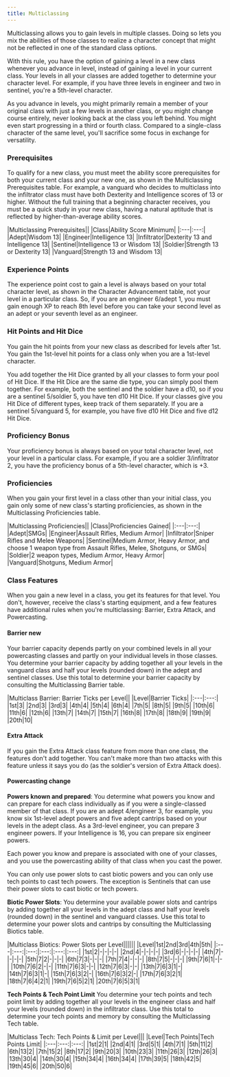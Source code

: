 ```yaml
---
title: Multiclassing
---
```

Multiclassing allows you to gain levels in multiple classes. Doing so lets you mix the abilities of those classes to
realize a character concept that might not be reflected in one of the standard class options.

With this rule, you have the option of gaining a level in a new class whenever you advance in level, instead of gaining
a level in your current class. Your levels in all your classes are added together to determine your character level. For
example, if you have three levels in engineer and two in sentinel, you're a 5th-level character.

As you advance in levels, you might primarily remain a member of your original class with just a few levels in another
class, or you might change course entirely, never looking back at the class you left behind. You might even start
progressing in a third or fourth class. Compared to a single-class character of the same level, you'll sacrifice some
focus in exchange for versatility.

### Prerequisites
To qualify for a new class, you must meet the ability score prerequisites for both your current class and your
new one, as shown in the Multiclassing Prerequisites table. For example, a vanguard who decides to multiclass into
the infiltrator class must have both Dexterity and Intelligence scores of 13 or higher. Without the full training
that a beginning character receives, you must be a quick study in your new class, having a natural aptitude that
is reflected by higher-than-average ability scores.

|Multiclassing Prerequisites||
|Class|Ability Score Minimum|
|:---|:---:|
|Adept|Wisdom 13|
|Engineer|Intelligence 13|
|Infiltrator|Dexterity 13 and Intelligence 13|
|Sentinel|Intelligence 13 or Wisdom 13|
|Soldier|Strength 13 or Dexterity 13|
|Vanguard|Strength 13 and Wisdom 13|


### Experience Points
The experience point cost to gain a level is always based on your total character level, as shown in the Character
Advancement table, not your level in a particular class. So, if you are an engineer 6/adept 1, you must gain enough XP
to reach 8th level before you can take your second level as an adept or your seventh level as an engineer.

### Hit Points and Hit Dice
You gain the hit points from your new class as described for levels after 1st. You gain the 1st-level hit points for a
class only when you are a 1st-level character.

You add together the Hit Dice granted by all your classes to form your pool of Hit Dice. If the Hit Dice are the same
die type, you can simply pool them together. For example, both the sentinel and the soldier have a d10, so if you are a
sentinel 5/soldier 5, you have ten d10 Hit Dice. If your classes give you Hit Dice of different types, keep track of them
separately. If you are a sentinel 5/vanguard 5, for example, you have five d10 Hit Dice and five d12 Hit Dice.

### Proficiency Bonus
Your proficiency bonus is always based on your total character level, not your level in a particular class. For example,
if you are a soldier 3/infiltrator 2, you have the proficiency bonus of a 5th-level character, which is +3.

### Proficiencies
When you gain your first level in a class other than your initial class, you gain only some of new class's starting
proficiencies, as shown in the Multiclassing Proficiencies table.

|Multiclassing Proficiencies||
|Class|Proficiencies Gained|
|:---|:---:|
|Adept|SMGs|
|Engineer|Assault Rifles, Medium Armor|
|Infiltrator|Sniper Rifles and Melee Weapons|
|Sentinel|Medium Armor, Heavy Armor, and choose 1 weapon type from Assault Rifles, Melee, Shotguns, or SMGs|
|Soldier|2 weapon types, Medium Armor, Heavy Armor|
|Vanguard|Shotguns, Medium Armor|

### Class Features
When you gain a new level in a class, you get its features for that level. You don't, however, receive the class's
starting equipment, and a few features have additional rules when you're multiclassing: Barrier, Extra Attack, and Powercasting.

#### Barrier <v-chip color="info" small>new</v-chip>
Your barrier capacity depends partly on your combined levels in all your powercasting classes and partly on your
individual levels in those classes. You determine your barrier capacity by adding together all your levels in the
vanguard class and half your levels (rounded down) in the adept and sentinel classes. Use this total to determine your
barrier capacity by consulting the Multiclassing Barrier table.

|Multiclass Barrier: Barrier Ticks per Level||
|Level|Barrier Ticks|
|:---|:---:|
|1st|3|
|2nd|3|
|3rd|3|
|4th|4|
|5th|4|
|6th|4|
|7th|5|
|8th|5|
|9th|5|
|10th|6|
|11th|6|
|12th|6|
|13th|7|
|14th|7|
|15th|7|
|16th|8|
|17th|8|
|18th|9|
|19th|9|
|20th|10|

#### Extra Attack
If you gain the Extra Attack class feature from more than one class, the features don't add together. You can't make
more than two attacks with this feature unless it says you do (as the soldier's version of Extra Attack does).

#### Powercasting <v-chip color="warning" text-color="black" small>change</v-chip>

__Powers known and prepared__: You determine what powers you know and can prepare for each class individually as if you were a single-classed member
of that class. If you are an adept 4/engineer 3, for example, you know six 1st-level adept powers and five adept cantrips
based on your levels in the adept class. As a 3rd-level engineer, you can prepare 3 engineer powers. If your Intelligence
is 16, you can prepare six engineer powers.

Each power you know and prepare is associated with one of your classes, and you use the powercasting ability of that
class when you cast the power.

You can only use power slots to cast biotic powers and you can only use tech points to cast tech powers. The exception
is Sentinels that can use their power slots to cast biotic or tech powers.

__Biotic Power Slots__: You determine your available power slots and cantrips by adding together all your
levels in the adept class and half your levels (rounded down) in the sentinel and vanguard classes. Use this total to determine
your power slots and cantrips by consulting the Multiclassing Biotics table.

|Multiclass Biotics: Power Slots per Level||||||
|Level|1st|2nd|3rd|4th|5th|
|:---|:---:|:---:|:---:|:---:|:---:|
|1st|2|-|-|-|-|
|2nd|4|-|-|-|-|
|3rd|6|-|-|-|-|
|4th|7|-|-|-|-|
|5th|7|2|-|-|-|
|6th|7|3|-|-|-|
|7th|7|4|-|-|-|
|8th|7|5|-|-|-|
|9th|7|6|1|-|-|
|10th|7|6|2|-|-|
|11th|7|6|3|-|-|
|12th|7|6|3|-|-|
|13th|7|6|3|1|-|
|14th|7|6|3|1|-|
|15th|7|6|3|2|-|
|16th|7|6|3|2|-|
|17th|7|6|3|2|1|
|18th|7|6|4|2|1|
|19th|7|6|5|2|1|
|20th|7|6|5|3|1|

__Tech Points & Tech Point Limit__ You determine your tech points and tech point limit by adding together all
your levels in the engineer class and half your levels (rounded down) in the infiltrator class. Use this
total to determine your tech points and memory by consulting the Multiclassing Tech table.

|Multiclass Tech: Tech Points & Limit per Level|||
|Level|Tech Points|Tech Points Limit|
|:---|:---:|:---:|
|1st|2|1|
|2nd|4|1|
|3rd|5|1|
|4th|7|1|
|5th|11|2|
|6th|13|2|
|7th|15|2|
|8th|17|2|
|9th|20|3|
|10th|23|3|
|11th|26|3|
|12th|26|3|
|13th|30|4|
|14th|30|4|
|15th|34|4|
|16th|34|4|
|17th|39|5|
|18th|42|5|
|19th|45|6|
|20th|50|6|

<me-source-reference pages="56-58"></me-source-reference>

